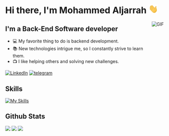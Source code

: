 # Hi there, I'm Mohammed Aljarrah  <img width="30px" src="https://github.com/SatYu26/SatYu26/raw/master/Assets/Hi.gif" />

<img align="right" alt="GIF" height="190px" src=https://camo.githubusercontent.com/9939f57a40461f1f7d5ee9c81e8f4634eb6a9339f5a3ced15f2ce471bb18b49b/68747470733a2f2f6d656469612e67697068792e636f6d2f6d656469612f4d3967624264396e6244724f5475314d71782f67697068792e676966 />

## I'm a Back-End Software developer

- 💻 My favorite thing to do is backend development.
- 📚 New technologies intrigue me, so I constantly strive to learn them.
- 📺 I like helping others and solving new challenges.


[![LinkedIn](https://img.shields.io/badge/LinkedIn-0077B5?style=for-the-badge&logo=linkedin&logoColor=white)](https://www.linkedin.com/in/mohammed-aljarrah/)
[![telegram](https://img.shields.io/badge/Telegram-blue?style=for-the-badge&logo=telegram&logoColor=white&link=https://t.me/mohammed_aljarrah/)](https://t.me/mohammed_aljarrah/)

## Skills
[![My Skills](https://skillicons.dev/icons?i=html,css,js,php,laravel,mysql,postman,phpstorm,git,linux,&theme=dark)](# "html,css,js,php,laravel,mysql,postman,phpstorm,git,linux")

## Github Stats

<img src="https://github-readme-stats.vercel.app/api?username=aljarrah0&show_icons=true&count_private=true&hide_border=true"/>
<img src="https://github-readme-stats.vercel.app/api/top-langs/?username=aljarrah0&hide_border=true&layout=compact"/>

<img src="https://imgur.com/rilHVxA.png"/>
